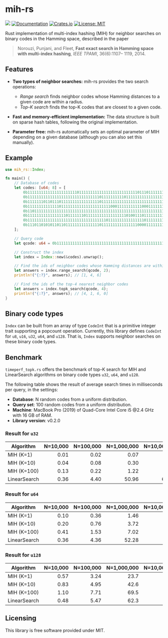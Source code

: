 # mih-rs

![](https://github.com/kampersanda/mih-rs/actions/workflows/rust.yml/badge.svg)
[![Documentation](https://docs.rs/mih-rs/badge.svg)](https://docs.rs/mih-rs)
[![Crates.io](https://img.shields.io/crates/v/mih-rs.svg)](https://crates.io/crates/mih-rs)
[![License: MIT](https://img.shields.io/badge/license-MIT-blue.svg)](https://github.com/kampersanda/mih-rs/blob/master/LICENSE)

Rust implementation of multi-index hashing (MIH) for neighbor searches on binary codes in the Hamming space, described in the paper

> Norouzi, Punjani, and Fleet, **Fast exact search in Hamming space with multi-index hashing**, *IEEE TPAMI*, 36(6):1107– 1119, 2014.

## Features

- **Two types of neighbor searches:** mih-rs provides the two search operations:
  - *Range search* finds neighbor codes whose Hamming distances to a given code are within a radius.
  - *Top-K search* finds the top-K codes that are closest to a given code.

- **Fast and memory-efficient implementation:** The data structure is built on sparse hash tables, following the original implementation.

- **Parameter free:** mih-rs automatically sets an optimal parameter of MIH depending on a given database (although you can also set this manually).

## Example

```rust
use mih_rs::Index;

fn main() {
    // Database of codes
    let codes: [u64; 8] = [
        0b1111111111111111111111011111111111111111111111111011101111111111, // #zeros = 3
        0b1111111111111111111111111111111101111111111011111111111111111111, // #zeros = 2
        0b1111111011011101111111111111111101111111111111111111111111111111, // #zeros = 4
        0b1111111111111101111111111111111111111000111111111110001111111110, // #zeros = 8
        0b1101111111111111111111111111111111111111111111111111111111111111, // #zeros = 1
        0b1111111111111111101111111011111111111111111101001110111111111111, // #zeros = 6
        0b1111111111111111111111111111111111101111111111111111011111111111, // #zeros = 2
        0b1110110101011011011111111111111101111111111111111000011111111111, // #zeros = 11
    ];

    // Query code
    let qcode: u64 = 0b1111111111111111111111111111111111111111111111111111111111111111;

    // Construct the index
    let index = Index::new(&codes).unwrap();

    // Find the ids of neighbor codes whose Hamming distances are within 2
    let answers = index.range_search(qcode, 2);
    println!("{:?}", answers); // [1, 4, 6]

    // Find the ids of the top-4 nearest neighbor codes
    let answers = index.topk_search(qcode, 4);
    println!("{:?}", answers); // [4, 1, 6, 0]
}
```

## Binary code types

`Index` can be built from an array of type `CodeInt` that is a primitive integer trait supporting a popcount operation. Currently, this library defines `CodeInt` for `u8`, `u16`, `u32`, `u64`, and `u128`. That is, `Index` supports neighbor searches on these binary code types.

## Benchmark

`timeperf_topk.rs` offers the benchmark of top-K search for MIH and LinearSearch algorithms on binary code types `u32`, `u64`, and `u128`.

The following table shows the result of average search times in milliseconds per query, in the settings:

- **Database**: N random codes from a uniform distribution.
- **Query set**: 100 random codes from a uniform distribution.
- **Machine**: MacBook Pro (2019) of Quad-Core Intel Core i5 @2.4 GHz with 16 GB of RAM.
- **Library version**: v0.2.0

### Result for `u32`

| Algorithm    | N=10,000 | N=100,000 | N=1,000,000 | N=10,000,000 |
| ------------ | -------: | --------: | ----------: | -----------: |
| MIH (K=1)    |     0.01 |      0.02 |        0.07 |         0.38 |
| MIH (K=10)   |     0.04 |      0.08 |        0.30 |         1.06 |
| MIH (K=100)  |     0.13 |      0.22 |        1.22 |         4.35 |
| LinearSearch |     0.36 |      4.40 |       50.96 |       626.87 |

### Result for `u64`

| Algorithm    | N=10,000 | N=100,000 | N=1,000,000 | N=10,000,000 |
| ------------ | -------: | --------: | ----------: | -----------: |
| MIH (K=1)    |     0.10 |      0.36 |        1.46 |          6.7 |
| MIH (K=10)   |     0.20 |      0.76 |        3.72 |         14.8 |
| MIH (K=100)  |     0.41 |      1.53 |        7.02 |         33.2 |
| LinearSearch |     0.36 |      4.36 |       52.28 |        629.1 |

### Result for `u128`

| Algorithm    | N=10,000 | N=100,000 | N=1,000,000 | N=10,000,000 |
| ------------ | -------: | --------: | ----------: | -----------: |
| MIH (K=1)    |     0.57 |      3.24 |        23.7 |          162 |
| MIH (K=10)   |     0.83 |      4.95 |        42.6 |          323 |
| MIH (K=100)  |     1.10 |      7.71 |        69.5 |          416 |
| LinearSearch |     0.48 |      5.47 |        62.3 |          698 |

## Licensing

This library is free software provided under MIT.

